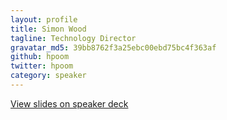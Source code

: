 ```yaml
---
layout: profile
title: Simon Wood
tagline: Technology Director
gravatar_md5: 39bb8762f3a25ebc00ebd75bc4f363af
github: hpoom
twitter: hpoom
category: speaker
---
```

[View slides on speaker deck](http://www.speakerdeck.com/hpoom)
